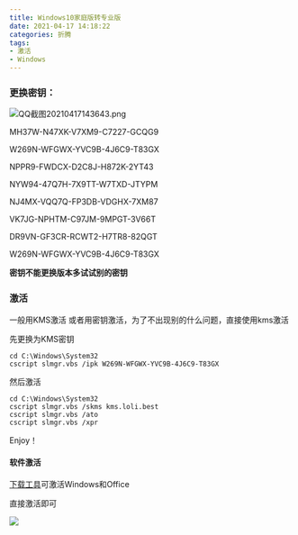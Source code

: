 ```yaml
---
title: Windows10家庭版转专业版
date: 2021-04-17 14:18:22
categories: 折腾
tags:
- 激活
- Windows
---
```


### 更换密钥：

![QQ截图20210417143643.png](https://i.loli.net/2021/04/17/JfO7kc1nieylzNC.png)

MH37W-N47XK-V7XM9-C7227-GCQG9

W269N-WFGWX-YVC9B-4J6C9-T83GX

NPPR9-FWDCX-D2C8J-H872K-2YT43

NYW94-47Q7H-7X9TT-W7TXD-JTYPM

NJ4MX-VQQ7Q-FP3DB-VDGHX-7XM87

VK7JG-NPHTM-C97JM-9MPGT-3V66T

DR9VN-GF3CR-RCWT2-H7TR8-82QGT

W269N-WFGWX-YVC9B-4J6C9-T83GX

**密钥不能更换版本多试试别的密钥**



### 激活

一般用KMS激活 或者用密钥激活，为了不出现别的什么问题，直接使用kms激活

先更换为KMS密钥

```shell
cd C:\Windows\System32
cscript slmgr.vbs /ipk W269N-WFGWX-YVC9B-4J6C9-T83GX
```

然后激活

```shell
cd C:\Windows\System32
cscript slmgr.vbs /skms kms.loli.best
cscript slmgr.vbs /ato
cscript slmgr.vbs /xpr
```

Enjoy！

#### 软件激活

[下载工具](https://file.nmb.show/down.php/e189f28081a56d664ed453a0d8d5086a.zip)可激活Windows和Office

直接激活即可

![](https://i.loli.net/2021/04/17/7rh2sxcvTIN4bnl.png)